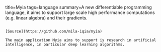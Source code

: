 title=Myia
tags=language
summary=A new differentiable programming language, it aims to support large scale high performance computations (e.g. linear algebra) and their gradients. 
~~~~~~

[Source](https://github.com/mila-iqia/myia)

The main application Myia aims to support is research in artificial intelligence, in particular deep learning algorithms.
